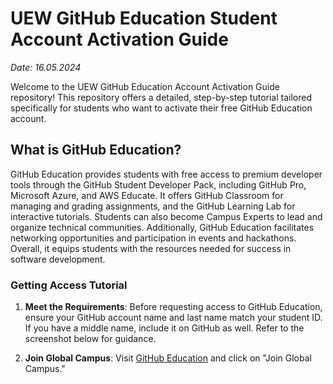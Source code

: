 # UEW GitHub Education Student Account Activation Guide
*Date: 16.05.2024*

Welcome to the UEW GitHub Education Account Activation Guide repository! This repository offers a detailed, step-by-step tutorial tailored specifically for students who want to activate their free GitHub Education account.

## What is GitHub Education?

GitHub Education provides students with free access to premium developer tools through the GitHub Student Developer Pack, including GitHub Pro, Microsoft Azure, and AWS Educate. It offers GitHub Classroom for managing and grading assignments, and the GitHub Learning Lab for interactive tutorials. Students can also become Campus Experts to lead and organize technical communities. Additionally, GitHub Education facilitates networking opportunities and participation in events and hackathons. Overall, it equips students with the resources needed for success in software development.

### Getting Access Tutorial

1. **Meet the Requirements**: Before requesting access to GitHub Education, ensure your GitHub account name and last name match your student ID. If you have a middle name, include it on GitHub as well. Refer to the screenshot below for guidance.

2. **Join Global Campus**: Visit [GitHub Education](https://github.com/edu) and click on "Join Global Campus."
